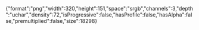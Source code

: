 {"format":"png","width":320,"height":151,"space":"srgb","channels":3,"depth":"uchar","density":72,"isProgressive":false,"hasProfile":false,"hasAlpha":false,"premultiplied":false,"size":18298}